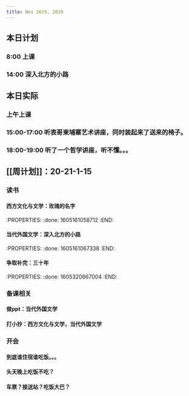 ```yaml
---
title: Nov 26th, 2020
---
```


## 本日计划
### 8:00 上课
### 14:00 深入北方的小路
## 本日实际
### 上午上课
### 15:00-17:00 听表哥柬埔寨艺术讲座，同时装起来了送来的椅子。
### 18:00-19:00 听了一个哲学讲座，听不懂。。。
##
## [[周计划]]：20-21-1-15
### 读书
#### 西方文化与文学：玫瑰的名字
:PROPERTIES:
:done: 1605161058712
:END:
#### 当代外国文学：深入北方的小路
:PROPERTIES:
:done: 1605161067338
:END:
#### 争取补完：三十年
:PROPERTIES:
:done: 1605320667004
:END:
### 备课相关
#### 做ppt：当代外国文学
#### 打小抄：西方文化与文学，当代外国文学
### 开会
#### 到底谁住宿谁吃饭。。。
#### 头天晚上吃饭不吃？
#### 车票？接送站？吃饭大巴？
